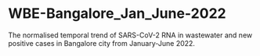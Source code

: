# WBE-Bangalore_Jan_June-2022
The normalised temporal trend of SARS-CoV-2 RNA in wastewater and new positive cases in Bangalore city from January-June 2022. 

